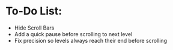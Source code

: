 # To-Do List:

- Hide Scroll Bars
- Add a quick pause before scrolling to next level
- Fix precision so levels always reach their end before scrolling
